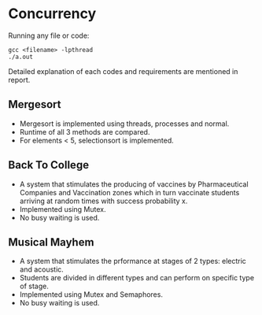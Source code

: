 # Concurrency
Running any file or code:
```
gcc <filename> -lpthread
./a.out
```
Detailed explanation of each codes and requirements are mentioned in report.
## Mergesort
- Mergesort is implemented using threads, processes and normal.
- Runtime of all 3 methods are compared.
- For elements < 5, selectionsort is implemented.

## Back To College
- A system that stimulates the producing of vaccines by Pharmaceutical Companies and Vaccination zones which in turn vaccinate students arriving at random times with success probability x.
- Implemented using Mutex.
- No busy waiting is used.

## Musical Mayhem
- A system that stimulates the prformance at stages of 2 types: electric and acoustic.
- Students are divided in different types and can perform on specific type of stage.
- Implemented using Mutex and Semaphores.
- No busy waiting is used.
